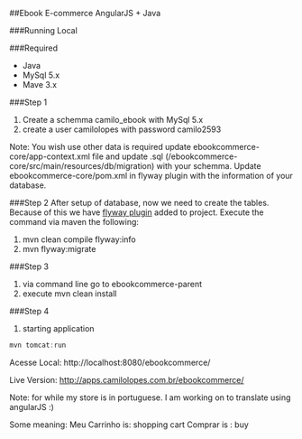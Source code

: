 ##Ebook E-commerce AngularJS + Java 

###Running Local

###Required 
* Java 
*  MySql 5.x
*  Mave 3.x 

###Step 1 
1.	Create a schemma camilo_ebook  with MySql 5.x
2.	create a user camilolopes with password camilo2593 

Note: You wish use other data is required update  ebookcommerce-core/app-context.xml file and update .sql (/ebookcommerce-core/src/main/resources/db/migration) with your schemma. Update  ebookcommerce-core/pom.xml in flyway plugin with the information of your database. 

###Step 2 
After setup of database, now we need to create the tables. Because of this we have [flyway plugin](flywaydb.org) added to project. Execute the command via maven the following:

1.	mvn  clean compile flyway:info
2.	mvn  flyway:migrate


###Step 3
1.	via command line go to ebookcommerce-parent 
2.	execute mvn clean install 


###Step 4 
1.	starting application

```java
mvn tomcat:run 
```

Acesse Local: http://localhost:8080/ebookcommerce/

Live Version: http://apps.camilolopes.com.br/ebookcommerce/

Note: for while my store is in portuguese. I am working on to translate using angularJS :)

Some meaning:
Meu Carrinho is: shopping cart
Comprar is : buy 

